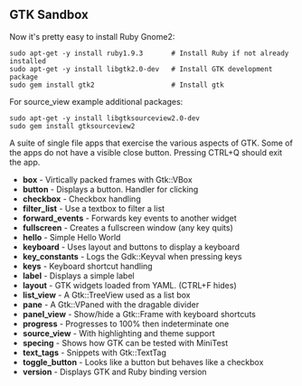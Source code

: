 GTK Sandbox
--------------------

Now it's pretty easy to install Ruby Gnome2:

    sudo apt-get -y install ruby1.9.3       # Install Ruby if not already installed
    sudo apt-get -y install libgtk2.0-dev   # Install GTK development package
    sudo gem install gtk2                   # Install gtk

For source_view example additional packages:

    sudo apt-get -y install libgtksourceview2.0-dev
    sudo gem install gtksourceview2


A suite of single file apps that exercise the various aspects of GTK.
Some of the apps do not have a visible close button. Pressing CTRL+Q should exit the app.

* **box**            - Virtically packed frames with Gtk::VBox
* **button**         - Displays a button. Handler for clicking
* **checkbox**       - Checkbox handling
* **filter_list**    - Use a textbox to filter a list
* **forward_events** - Forwards key events to another widget
* **fullscreen**	 - Creates a fullscreen window (any key quits)
* **hello**          - Simple Hello World
* **keyboard**       - Uses layout and buttons to display a keyboard
* **key_constants**  - Logs the Gdk::Keyval when pressing keys
* **keys**           - Keyboard shortcut handling
* **label**          - Displays a simple label
* **layout**         - GTK widgets loaded from YAML. (CTRL+F hides)
* **list_view**      - A Gtk::TreeView used as a list box
* **pane**           - A Gtk::VPaned with the dragable divider
* **panel_view**     - Show/hide a Gtk::Frame with keyboard shortcuts
* **progress**       - Progresses to 100% then indeterminate one
* **source_view**    - With highlighting and theme support
* **specing**        - Shows how GTK can be tested with MiniTest
* **text_tags**      - Snippets with Gtk::TextTag
* **toggle_button**  - Looks like a button but behaves like a checkbox
* **version**        - Displays GTK and Ruby binding version


